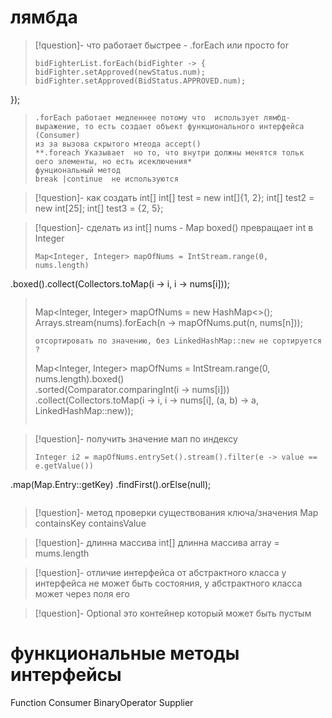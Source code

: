 # лямбда 

>[!question]-  что работает быстрее  - .forEach или просто for 
>```
>bidFighterList.forEach(bidFighter -> {
>bidFighter.setApproved(newStatus.num);
>bidFighter.setApproved(BidStatus.APPROVED.num);  
});
>```
> .forEach работает медленнее потому что  использует лямбд-выражение, то есть создает объект функционального интерфейса (Consumer)
> из за вызова скрытого мтеода accept()
> **.foreach Указывает  но то, что внутри должны менятся тольк оего элементы, но есть исеключения*
> фунциональный метод 
> break |continue  не используются 

>[!question]- как создать int[]
>int[] test = new int[]{1, 2};
>int[] test2 = new int[25];
>int[] test3 = {2, 5};

>[!question]- сделать из  int[] nums - Map
>boxed() превращает int  в Integer
>```
>Map<Integer, Integer> mapOfNums = IntStream.range(0, nums.length)
.boxed().collect(Collectors.toMap(i -> i, i -> nums[i]));
>```
>```
>Map<Integer, Integer> mapOfNums = new HashMap<>(); Arrays.stream(nums).forEach(n -> mapOfNums.put(n, nums[n]));
>```
> отсортировать по значению, без LinkedHashMap::new не сортируется ? 
> ```
> Map<Integer, Integer> mapOfNums = IntStream.range(0, nums.length).boxed()  
>.sorted(Comparator.comparingInt(i -> nums[i]))  
>.collect(Collectors.toMap(i -> i, i -> nums[i], (a, b) -> a, LinkedHashMap::new));
> ```

>[!question]- получить значение мап по индексу
>```
>Integer i2 = mapOfNums.entrySet().stream().filter(e -> value == e.getValue())
.map(Map.Entry::getKey)
.findFirst().orElse(null);
>```

>[!question]- метод проверки существования ключа/значения Map
>containsKey
>containsValue 

>[!question]- длинна массива int[]
>длинна массива array = mums.length 

>[!question]- отличие интерфейса от абстрактного класса
>у интерфейса не может быть состояния, у абстрактного класса может через поля его

>[!question]- Optional это 
контейнер который  может быть пустым

# функциональные методы интерфейсы

Function
Consumer
BinaryOperator
Supplier

